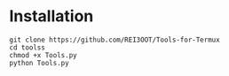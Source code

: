 
# Installation

```
git clone https://github.com/REI3OOT/Tools-for-Termux
cd toolss
chmod +x Tools.py
python Tools.py
```
